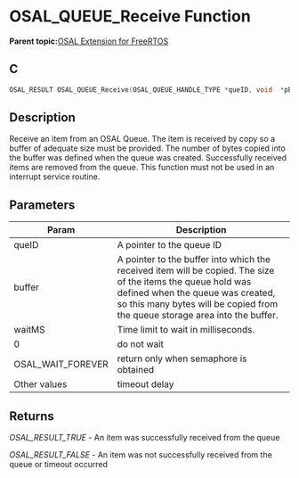 # OSAL\_QUEUE\_Receive Function

**Parent topic:**[OSAL Extension for FreeRTOS](GUID-9F5447FF-EF42-4AC4-ADCF-1C0C2E5173CE.md)

## C

```c
OSAL_RESULT OSAL_QUEUE_Receive(OSAL_QUEUE_HANDLE_TYPE *queID, void  *pBuffer, uint16_t waitMS);
```

## Description

Receive an item from an OSAL Queue. The item is received by copy so a buffer of adequate size must be provided. The number of bytes copied into the buffer was defined when the queue was created. Successfully received items are removed from the queue. This function must not be used in an interrupt service routine.

## Parameters

|Param|Description|
|-----|-----------|
|queID|A pointer to the queue ID|
|buffer|A pointer to the buffer into which the received item will be copied. The size of the items the queue hold was defined when the queue was created, so this many bytes will be copied from the queue storage area into the buffer.|
|waitMS|Time limit to wait in milliseconds.|
|0|do not wait|
|OSAL\_WAIT\_FOREVER|return only when semaphore is obtained|
|Other values|timeout delay|

## Returns

*OSAL\_RESULT\_TRUE* - An item was successfully received from the queue

*OSAL\_RESULT\_FALSE* - An item was not successfully received from the queue or timeout occurred

